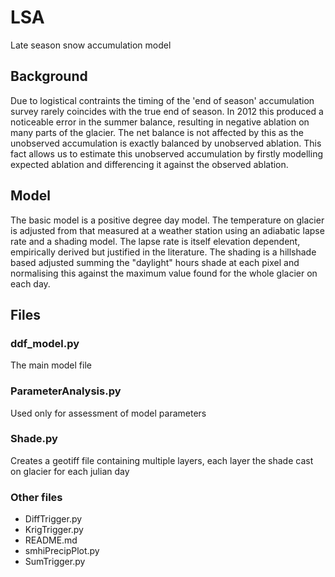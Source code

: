 # LSA
Late season snow accumulation model  

## Background

Due to logistical contraints the timing of the 'end of season' accumulation survey rarely coincides with the true end of season.
In 2012 this produced a noticeable error in the summer balance, resulting in negative ablation on many parts of the glacier.
The net balance is not affected by this as the unobserved accumulation is exactly balanced by unobserved ablation.
This fact allows us to estimate this unobserved accumulation by firstly modelling expected ablation and differencing it against the observed ablation.

## Model

The basic model is a positive degree day model.
The temperature on glacier is adjusted from that measured at a weather station using an adiabatic lapse rate and a shading model.
The lapse rate is itself elevation dependent, empirically derived but justified in the literature.
The shading is a hillshade based adjusted summing the "daylight" hours shade at each pixel and normalising this against the maximum value found for the whole glacier on each day.

## Files

### ddf_model.py

The main model file

### ParameterAnalysis.py

Used only for assessment of model parameters

### Shade.py

Creates a geotiff file containing multiple layers, each layer the shade cast on glacier for each julian day

### Other files

- DiffTrigger.py
- KrigTrigger.py
- README.md
- smhiPrecipPlot.py
- SumTrigger.py
